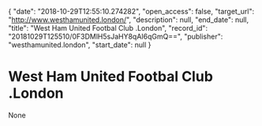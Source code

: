{
  "date": "2018-10-29T12:55:10.274282", 
  "open_access": false, 
  "target_url": "http://www.westhamunited.london/", 
  "description": null, 
  "end_date": null, 
  "title": "West Ham United Footbal Club .London", 
  "record_id": "20181029T125510/0F3DMlH5sJaHY8qAI6qGmQ==", 
  "publisher": "westhamunited.london", 
  "start_date": null
}

# West Ham United Footbal Club .London

None